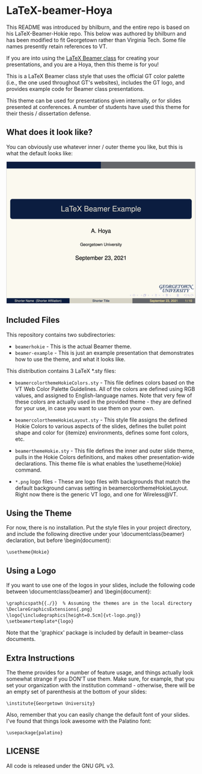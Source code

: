 # LaTeX-beamer-Hoya

This README was introduced by bhilburn, and the entire repo is based on his LaTeX-Beamer-Hokie repo. This below was authored by bhilburn and has been modified to fit Georgetown rather than Virginia Tech. Some file names presently retain references to VT.

If you are into using the [LaTeX Beamer class](http://en.wikipedia.org/wiki/Beamer_%28LaTeX%29) for creating your presentations, and you are a Hoya, then this theme is for you!

This is a LaTeX Beamer class style that uses the official GT color palette (i.e., the one used throughout GT's websites), includes the GT logo, and provides example code for Beamer class presentations. 

This theme can be used for presentations given internally, or for slides presented at conferences. A number of students have used this theme for their thesis / dissertation defense.

## What does it look like?

You can obviously use whatever inner / outer theme you like, but this is what the default looks like:

![](./latex-beamer-example.png)

## Included Files
This repository contains two subdirectories:

* `beamerhokie` - This is the actual Beamer theme.
* `beamer-example` - This is just an example presentation that demonstrates how to use the theme, and what it looks like.

This distribution contains 3 LaTeX *.sty files:

* `beamercolorthemeHokieColors.sty` - 
    This file defines colors based on the VT Web Color Palette Guidelines. All
    of the colors are defined using RGB values, and assigned to English-language
    names. Note that very few of these colors are actually used in the provided
    theme - they are defined for your use, in case you want to use them on your
    own.

* `beamercolorthemeHokieLayout.sty` - 
    This style file assigns the defined Hokie Colors to various aspects of the
    slides, defines the bullet point shape and color for {itemize} environments,
    defines some font colors, etc.

* `beamerthemeHokie.sty` - 
    This file defines the inner and outer slide theme, pulls in the Hokie Colors
    definitions, and makes other presentation-wide declarations.  This theme
    file is what enables the \usetheme{Hokie} command.

* `*.png` logo files - 
    These are logo files with backgrounds that match the default background
    canvas setting in beamercolorthemeHokieLayout. Right now there is the
    generic VT logo, and one for Wireless@VT.


## Using the Theme
For now, there is no installation.  Put the style files in your project
directory, and include the  following directive under your
\documentclass{beamer} declaration, but before \begin{document}:

    \usetheme{Hokie}

## Using a Logo
If you want to use one of the logos in your slides, include the following code
between \documentclass{beamer} and \begin{document}:

    \graphicspath{{./}}  % Assuming the themes are in the local directory
    \DeclareGraphicsExtensions{.png}
    \logo{\includegraphics[height=0.5cm]{vt-logo.png}}
    \setbeamertemplate*{logo}

Note that the 'graphicx' package is included by default in beamer-class
documents.

## Extra Instructions
The theme provides for a number of feature usage, and things actually look 
somewhat strange if you DON'T use them.  Make sure, for example, that you set 
your organization with the institution command - otherwise, there will be an 
empty set of parenthesis at the bottom of your slides:

    \institute{Georgetown University}

Also, remember that you can easily change the default font of your slides. I've 
found that things look awesome with the Palatino font:

    \usepackage{palatino}

## LICENSE
All code is released under the GNU GPL v3.
